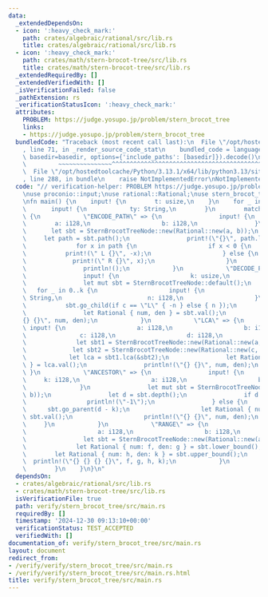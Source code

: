 ```yaml
---
data:
  _extendedDependsOn:
  - icon: ':heavy_check_mark:'
    path: crates/algebraic/rational/src/lib.rs
    title: crates/algebraic/rational/src/lib.rs
  - icon: ':heavy_check_mark:'
    path: crates/math/stern-brocot-tree/src/lib.rs
    title: crates/math/stern-brocot-tree/src/lib.rs
  _extendedRequiredBy: []
  _extendedVerifiedWith: []
  _isVerificationFailed: false
  _pathExtension: rs
  _verificationStatusIcon: ':heavy_check_mark:'
  attributes:
    PROBLEM: https://judge.yosupo.jp/problem/stern_brocot_tree
    links:
    - https://judge.yosupo.jp/problem/stern_brocot_tree
  bundledCode: "Traceback (most recent call last):\n  File \"/opt/hostedtoolcache/Python/3.13.1/x64/lib/python3.13/site-packages/onlinejudge_verify/documentation/build.py\"\
    , line 71, in _render_source_code_stat\n    bundled_code = language.bundle(stat.path,\
    \ basedir=basedir, options={'include_paths': [basedir]}).decode()\n          \
    \         ~~~~~~~~~~~~~~~^^^^^^^^^^^^^^^^^^^^^^^^^^^^^^^^^^^^^^^^^^^^^^^^^^^^^^^^^^^^^^^^^^\n\
    \  File \"/opt/hostedtoolcache/Python/3.13.1/x64/lib/python3.13/site-packages/onlinejudge_verify/languages/rust.py\"\
    , line 288, in bundle\n    raise NotImplementedError\nNotImplementedError\n"
  code: "// verification-helper: PROBLEM https://judge.yosupo.jp/problem/stern_brocot_tree\n\
    \nuse proconio::input;\nuse rational::Rational;\nuse stern_brocot_tree::SternBrocotTreeNode;\n\
    \nfn main() {\n    input! {\n        t: usize,\n    }\n    for _ in 0..t {\n \
    \       input! {\n            ty: String,\n        }\n        match ty.as_str()\
    \ {\n            \"ENCODE_PATH\" => {\n                input! {\n            \
    \        a: i128,\n                    b: i128,\n                }\n         \
    \       let sbt = SternBrocotTreeNode::new(Rational::new(a, b));\n           \
    \     let path = sbt.path();\n                print!(\"{}\", path.len());\n  \
    \              for x in path {\n                    if x < 0 {\n             \
    \           print!(\" L {}\", -x);\n                    } else {\n           \
    \             print!(\" R {}\", x);\n                    }\n                }\n\
    \                println!();\n            }\n            \"DECODE_PATH\" => {\n\
    \                input! {\n                    k: usize,\n                }\n\
    \                let mut sbt = SternBrocotTreeNode::default();\n             \
    \   for _ in 0..k {\n                    input! {\n                        c:\
    \ String,\n                        n: i128,\n                    }\n         \
    \           sbt.go_child(if c == \"L\" { -n } else { n });\n                }\n\
    \                let Rational { num, den } = sbt.val();\n                println!(\"\
    {} {}\", num, den);\n            }\n            \"LCA\" => {\n               \
    \ input! {\n                    a: i128,\n                    b: i128,\n     \
    \               c: i128,\n                    d: i128,\n                }\n  \
    \              let sbt1 = SternBrocotTreeNode::new(Rational::new(a, b));\n   \
    \             let sbt2 = SternBrocotTreeNode::new(Rational::new(c, d));\n    \
    \            let lca = sbt1.lca(&sbt2);\n                let Rational { num, den\
    \ } = lca.val();\n                println!(\"{} {}\", num, den);\n           \
    \ }\n            \"ANCESTOR\" => {\n                input! {\n               \
    \     k: i128,\n                    a: i128,\n                    b: i128,\n \
    \               }\n                let mut sbt = SternBrocotTreeNode::new(Rational::new(a,\
    \ b));\n                let d = sbt.depth();\n                if d < k {\n   \
    \                 println!(\"-1\");\n                } else {\n              \
    \      sbt.go_parent(d - k);\n                    let Rational { num, den } =\
    \ sbt.val();\n                    println!(\"{} {}\", num, den);\n           \
    \     }\n            }\n            \"RANGE\" => {\n                input! {\n\
    \                    a: i128,\n                    b: i128,\n                }\n\
    \                let sbt = SternBrocotTreeNode::new(Rational::new(a, b));\n  \
    \              let Rational { num: f, den: g } = sbt.lower_bound();\n        \
    \        let Rational { num: h, den: k } = sbt.upper_bound();\n              \
    \  println!(\"{} {} {} {}\", f, g, h, k);\n            }\n            _ => unreachable!(),\n\
    \        }\n    }\n}\n"
  dependsOn:
  - crates/algebraic/rational/src/lib.rs
  - crates/math/stern-brocot-tree/src/lib.rs
  isVerificationFile: true
  path: verify/stern_brocot_tree/src/main.rs
  requiredBy: []
  timestamp: '2024-12-30 09:13:10+00:00'
  verificationStatus: TEST_ACCEPTED
  verifiedWith: []
documentation_of: verify/stern_brocot_tree/src/main.rs
layout: document
redirect_from:
- /verify/verify/stern_brocot_tree/src/main.rs
- /verify/verify/stern_brocot_tree/src/main.rs.html
title: verify/stern_brocot_tree/src/main.rs
---
```

